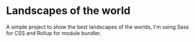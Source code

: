 # Landscapes of the world

A simple project to show the best landscapes of the worlds,
I'm using Sass for CSS and Rollup for module bundler.